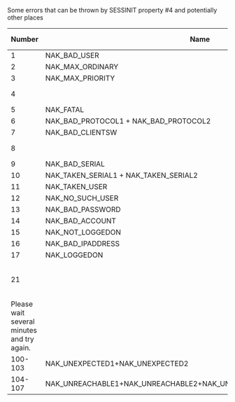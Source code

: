 Some errors that can be thrown by SESSINIT property #4 and potentially other places

| Number | Name | Error message | Notes |
| --- | --- | --- | --- |
| 1 | NAK_BAD_USER | TBD | |
| 2 | NAK_MAX_ORDINARY | TBD | |
| 3 | NAK_MAX_PRIORITY | TBD | |
| 4 | | | AssertionError! (Crash?) |
| 5 | NAK_FATAL | TBD | Retries |
| 6 | NAK_BAD_PROTOCOL1 + NAK_BAD_PROTOCOL2 | TBD | |
| 7 | NAK_BAD_CLIENTSW | TBD | |
| 8 | | AssertionError! (Crash?) |
| 9 | NAK_BAD_SERIAL | TBD | |
| 10 | NAK_TAKEN_SERIAL1 + NAK_TAKEN_SERIAL2 | TBD | |
| 11 | NAK_TAKEN_USER | TBD | |
| 12 | NAK_NO_SUCH_USER | TBD | |
| 13 | NAK_BAD_PASSWORD | TBD | |
| 14 | NAK_BAD_ACCOUNT | TBD | |
| 15 | NAK_NOT_LOGGEDON | TBD | |
| 16 | NAK_BAD_IPADDRESS | TBD | |
| 17 | NAK_LOGGEDON | TBD | |
| 21 | | The set of rooms you are in are quite full.
Please wait several minutes and try again. | |
| 100-103 | NAK_UNEXPECTED1+NAK_UNEXPECTED2 | TBD | Retries |
| 104-107 | NAK_UNREACHABLE1+NAK_UNREACHABLE2+NAK_UNREACHABLE3+NAK_UNREACHABLE4 | TBD | Retries |
